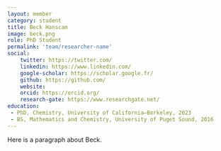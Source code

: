 ```yaml
---
layout: member
category: student
title: Beck Hanscam
image: beck.png
role: PhD Student
permalink: 'team/researcher-name'
social:
    twitter: https://twitter.com/
    linkedin: https://www.linkedin.com/
    google-scholar: https://scholar.google.fr/
    github: https://github.com/
    website:
    orcid: https://orcid.org/
    research-gate: https://www.researchgate.net/
education:
 - PhD, Chemistry, University of California—Berkeley, 2023
 - BS, Mathematics and Chemistry, University of Puget Sound, 2016
---
```


Here is a paragraph about Beck.
